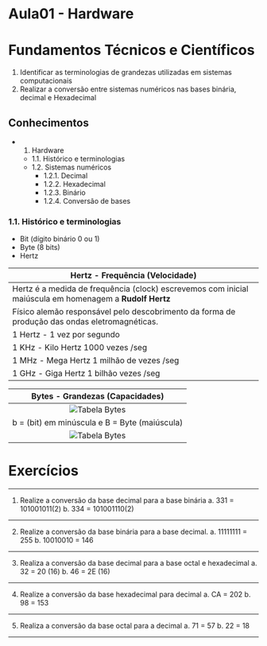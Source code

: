 ﻿# Aula01 - Hardware

# Fundamentos Técnicos e Científicos
1. Identificar as terminologias de grandezas utilizadas em sistemas computacionais
2. Realizar a conversão entre sistemas numéricos nas bases binária, decimal e Hexadecimal

## Conhecimentos
- 1. Hardware
    - 1.1. Histórico e terminologias
    - 1.2. Sistemas numéricos
        - 1.2.1. Decimal
        - 1.2.2. Hexadecimal
        - 1.2.3. Binário
        - 1.2.4. Conversão de bases

### 1.1. Histórico e terminologias
- Bit (dígito binário 0 ou 1)
- Byte (8 bits)
- Hertz

|Hertz - Frequência (Velocidade)|
|-|
|Hertz é a medida de frequência (clock) escrevemos com inicial maiúscula em homenagem a **Rudolf Hertz**|
|Físico alemão responsável pelo descobrimento da forma de produção das ondas eletromagnéticas.|
|1 Hertz - 1 vez por segundo|
|1 KHz - Kilo Hertz 1000 vezes /seg|
|1 MHz - Mega Hertz 1 milhão de vezes /seg|
|1 GHz - Giga Hertz 1 bilhão vezes /seg|

|Bytes - Grandezas (Capacidades)|
|:-:|
|![Tabela Bytes](https://i.pinimg.com/originals/ae/12/a8/ae12a8b3fc40ff70900bdd871b180bb8.jpg)|
|b = (bit) em minúscula e B = Byte (maiúscula)|
|![Tabela Bytes](https://www.info-computer.com/modules/dbblog/views/img/uploads/2017/09/unidades-de-medida-copia.jpg)|


# Exercícios
--------------------------------------------------------------------------
1) Realize a conversão da base decimal para a base binária
a. 331 = 101001011(2)
b. 334 = 101001110(2)
--------------------------------------------------------------------------
2) Realize a conversão da base binária para a base decimal.
a. 11111111 = 255
b. 10010010 = 146
--------------------------------------------------------------------------
3) Realiza a conversão da base decimal para a base octal e hexadecimal
a. 32 = 20 (16)
b. 46 = 2E (16)
--------------------------------------------------------------------------
4) Realize a conversão da base hexadecimal para decimal
a. CA = 202
b. 98 = 153
--------------------------------------------------------------------------
5) Realiza a conversão da base octal para a decimal
a. 71 = 57
b. 22 = 18
--------------------------------------------------------------------------

